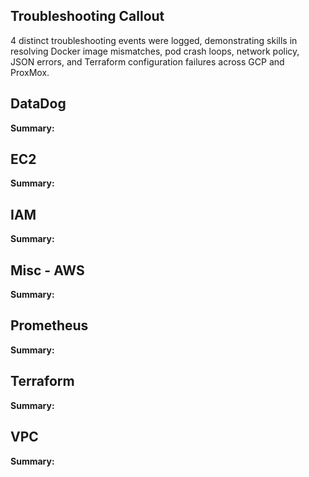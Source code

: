 ## Troubleshooting Callout
4 distinct troubleshooting events were logged, demonstrating skills in resolving Docker image mismatches, pod crash loops, network policy, JSON errors, and Terraform configuration failures across GCP and ProxMox.

## DataDog
**Summary:** 
  
## EC2
**Summary:** 

## IAM
**Summary:** 

## Misc - AWS
**Summary:** 

## Prometheus
**Summary:** 

## Terraform
**Summary:**

  ## VPC
**Summary:** 
